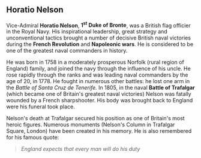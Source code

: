 ## Horatio Nelson 
Vice-Admiral **Horatio Nelson**, **1<sup>st</sup> Duke of Bronte**, was a British flag officier in the Royal Navy. 
His inspirational leadership, great strategy and unconventional tactics brought a number of decisive British naval victories during the **French Revolution** and **Napoleonic wars**.
He is considered to be one of the greatest naval commanders in history. 

He was born in 1758 in a moderately prosperous Norfolk (rural region of England) family, and joined the navy through the influence of his uncle. He rose rapidly through the ranks and was leading naval commanders by the age of 20, in 1778. 
He fought in numerous other battles: he lost one arm in the *Battle of Santa Cruz de Tenerife.*
In 1805, in the naval **Battle of Trafalgar** (which became one of Britain's greatest naval victories) Nelson was fatally wounded by a French sharpshooter. His body was brought back to England were his funeral took place. 

Nelson's death at Trafalgar secured his position as one of Britain's most heroic figures. 
Numerous monuments (Nelson's Column in Trafalgar Square, London) have been created in his memory. 
He is also remembered for his famous quote: 

> *England expects that every man will do his duty*
